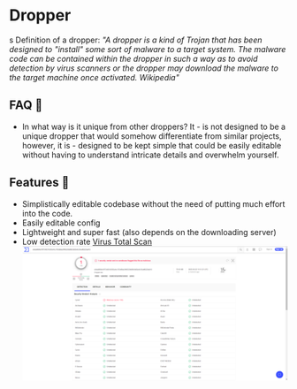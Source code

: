 # Dropper

s
Definition of a dropper: _"A dropper is a kind of Trojan that has been designed to "install" some sort of malware to a target system. The malware code can be contained within the dropper in such a way as to avoid detection by virus scanners or the dropper may download the malware to the target machine once activated. Wikipedia"_

## FAQ 📖

- In what way is it unique from other droppers? It - is not designed to be a unique dropper that would somehow differentiate from similar projects, however, it is - designed to be kept simple that could be easily editable without having to understand intricate details and overwhelm yourself.

## Features 🎇

- Simplistically editable codebase without the need of putting much effort into the code.
- Easily editable config
- Lightweight and super fast (also depends on the downloading server)
- Low detection rate [Virus Total Scan](https://www.virustotal.com/gui/file/e9da969fa16f7348319363e4cc783d6da3f46520b88b3b82e8c30edf0220a913) <br>
  ![VirusTotal](Screenshots/vt_scan.png)
